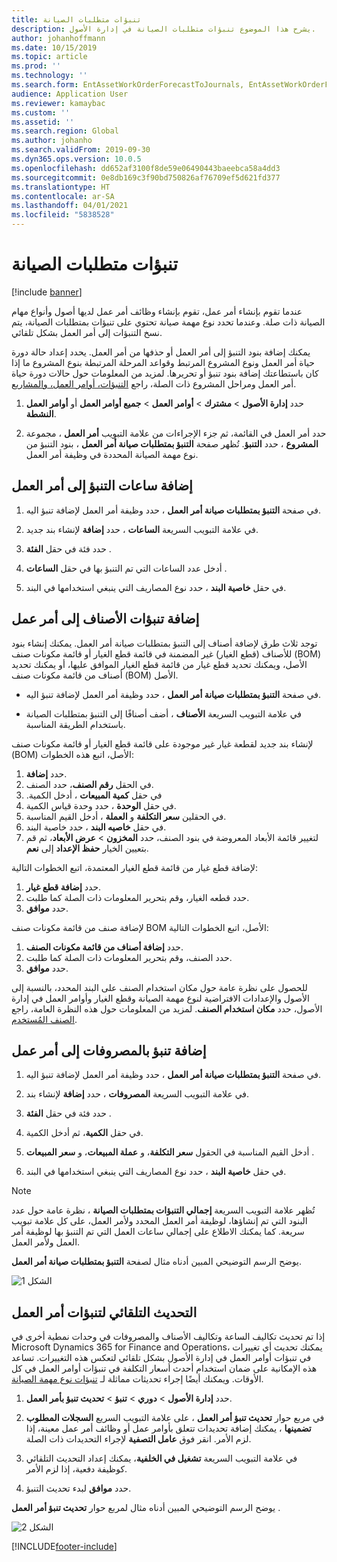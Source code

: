```yaml
---
title: تنبؤات متطلبات الصيانة
description: يشرح هذا الموضوع تنبؤات متطلبات الصيانة في إدارة الأصول.
author: johanhoffmann
ms.date: 10/15/2019
ms.topic: article
ms.prod: ''
ms.technology: ''
ms.search.form: EntAssetWorkOrderForecastToJournals, EntAssetWorkOrderForecast
audience: Application User
ms.reviewer: kamaybac
ms.custom: ''
ms.assetid: ''
ms.search.region: Global
ms.author: johanho
ms.search.validFrom: 2019-09-30
ms.dyn365.ops.version: 10.0.5
ms.openlocfilehash: dd652af3100f8de59e06490443baeebca58a4dd3
ms.sourcegitcommit: 0e8db169c3f90bd750826af76709ef5d621fd377
ms.translationtype: HT
ms.contentlocale: ar-SA
ms.lasthandoff: 04/01/2021
ms.locfileid: "5838528"
---
```

# <a name="maintenance-forecasts"></a>تنبؤات متطلبات الصيانة

[!include [banner](../../includes/banner.md)]



عندما تقوم بإنشاء أمر عمل، تقوم بإنشاء وظائف أمر عمل لديها أصول وأنواع مهام الصيانة ذات صلة. وعندما تحدد نوع مهمة صيانة تحتوي على تنبؤات بمتطلبات الصيانة، يتم نسخ التنبؤات إلى أمر العمل بشكل تلقائي.

يمكنك إضافة بنود التنبؤ إلى أمر العمل أو حذفها من أمر العمل. يحدد إعداد حالة دورة حياة أمر العمل ونوع المشروع المرتبط وقواعد المرحلة المرتبطة بنوع المشروع ما إذا كان باستطاعتك إضافة بنود تنبؤ أو تحريرها. لمزيد من المعلومات حول حالات دورة حياة أمر العمل ومراحل المشروع ذات الصلة، راجع [التنبؤات، أوامر العمل، والمشاريع](../integration-to-project-management-and-accounting/forecasts-work-orders-and-projects.md).

1. حدد **إدارة الأصول** > **مشترك** > **أوامر العمل** > **جميع أوامر العمل** أو **أوامر العمل النشطة**.

2. حدد أمر العمل في القائمة، ثم جزء الإجراءات من علامة التبويب **أمر العمل** ، مجموعة **المشروع** ، حدد **التنبؤ**. تُظهر صفحة **التنبؤ بمتطلبات صيانة أمر العمل** ، بنود التنبؤ من نوع مهمة الصيانة المحددة في وظيفة أمر العمل.


## <a name="add-an-hours-forecast-to-a-work-order"></a>إضافة ساعات التنبؤ إلى أمر العمل

1. في صفحة **التنبؤ بمتطلبات صيانة أمر العمل** ، حدد وظيفة أمر العمل لإضافة تنبؤ اليه.

2. في علامة التبويب السريعة **الساعات** ، حدد **إضافة** لإنشاء بند جديد.

3. حدد فئة في حقل **الفئة** .

4. أدخل عدد الساعات التي تم التنبؤ بها في حقل **الساعات** .

5. في حقل **خاصية البند** ، حدد نوع المصاريف التي ينبغي استخدامها في البند.


## <a name="add-an-items-forecast-to-a-work-order"></a>إضافة تنبؤات الأصناف إلى أمر عمل

توجد ثلاث طرق لإضافة أصناف إلى التنبؤ بمتطلبات صيانة أمر العمل. يمكنك إنشاء بنود للأصناف (قطع الغيار) غير المضمنة في قائمة قطع الغيار أو قائمة مكونات صنف (BOM) الأصل، ويمكنك تحديد قطع غيار من قائمة قطع الغيار الموافق عليها، أو يمكنك تحديد أصناف من قائمة مكونات صنف (BOM) الأصل.

- في صفحة **التنبؤ بمتطلبات صيانة أمر العمل** ، حدد وظيفة أمر العمل لإضافة تنبؤ اليه.

- في علامة التبويب السريعة‬ **الأصناف** ، أضف أصنافًا إلى التنبؤ بمتطلبات الصيانة باستخدام الطريقة المناسبة.

لإنشاء بند جديد لقطعة غيار غير موجودة على قائمة قطع الغيار أو قائمة مكونات صنف (BOM) الأصل، اتبع هذه الخطوات:

1. حدد **إضافة**.
2. في الحقل **رقم الصنف**، حدد الصنف.
3. في حقل **‏‫كمية المبيعات** ، أدخل الكمية.
4. في حقل **الوحدة** ، حدد وحدة قياس الكمية.
5. في الحقلين **سعر التكلفة** و **العملة** ، أدخل القيم المناسبة.
6. في حقل **خاصيه البند** ، حدد خاصية البند.
7. لتغيير قائمة الأبعاد المعروضة في بنود الصنف، حدد **المخزون** > **عرض الأبعاد**‬، ثم قم بتعيين الخيار **حفظ الإعداد** إلى **نعم**.

لإضافة قطع غيار من قائمة قطع الغيار المعتمدة، اتبع الخطوات التالية:

1. حدد **إضافة قطع غيار**.
2. حدد قطعه الغيار، وقم بتحرير المعلومات ذات الصلة كما طلبت.
3. حدد **موافق**.

لإضافة صنف من قائمة مكونات صنف BOM الأصل، اتبع الخطوات التالية:

1. حدد **إضافة أصناف من قائمة مكونات الصنف**.
2. حدد الصنف، وقم بتحرير المعلومات ذات الصلة كما طلبت.
3. حدد **موافق**.

للحصول على نظرة عامة حول مكان استخدام الصنف على البند المحدد، بالنسبة إلى الأصول والإعدادات الافتراضية لنوع مهمة الصيانة وقطع الغيار وأوامر العمل في إدارة الأصول، حدد **مكان استخدام الصنف**. لمزيد من المعلومات حول هذه النظرة العامة، راجع [الصنف المُستخدم](../controlling-and-reporting/item-where-used.md).


## <a name="add-an-expense-forecast-to-a-work-order"></a>إضافة تنبؤ بالمصروفات إلى أمر عمل

1. في صفحة **التنبؤ بمتطلبات صيانة أمر العمل** ، حدد وظيفة أمر العمل لإضافة تنبؤ اليه.

2. في علامة التبويب السريعة **المصروفات** ، حدد **إضافة** لإنشاء بند.

3. حدد فئة في حقل **الفئة** .

4. في حقل **الكمية**، ثم أدخل الكمية.

5. أدخل القيم المناسبة في الحقول **سعر التكلفة**، و **عملة المبيعات**، و **سعر المبيعات** .

6. في حقل **خاصية البند** ، حدد نوع المصاريف التي ينبغي استخدامها في البند.

>[!NOTE]
>تُظهر علامة التبويب السريعة **إجمالي التنبؤات بمتطلبات الصيانة** ، نظرة عامة حول عدد البنود التي تم إنشاؤها، لوظيفة أمر العمل المحدد ولأمر العمل، على كل علامة تبويب سريعة. كما يمكنك الاطلاع على إجمالي ساعات العمل التي تم التنبؤ بها لوظيفة أمر العمل ولأمر العمل.

يوضح الرسم التوضيحي المبين أدناه مثال لصفحة **التنبؤ بمتطلبات صيانة أمر العمل‬**.

![الشكل 1](media/06-work-orders.png)


## <a name="automatic-update-of-work-order-forecasts"></a>التحديث التلقائي لتنبؤات أمر العمل

إذا تم تحديث تكاليف الساعة وتكاليف الأصناف والمصروفات في وحدات نمطية أخرى في Microsoft Dynamics 365 for Finance and Operations، يمكنك تحديث أي تغييرات في تنبؤات أوامر العمل في إدارة الأصول بشكل تلقائي لتعكس هذه التغييرات. تساعد هذه الإمكانية على ضمان استخدام أحدث أسعار التكلفة في تنبؤات أوامر العمل في كل الأوقات. ويمكنك أيضًا إجراء تحديثات مماثلة لـ [تنبؤات نوع مهمة الصيانة](../setup-for-work-orders/job-groups-and-job-types-variants-trades-and-checklists.md).

1. حدد **إدارة الأصول** > **دوري** > **تنبؤ** > **تحديث تنبؤ بأمر العمل**.

2. في مربع حوار **تحديث تنبؤ أمر العمل** ، على علامة التبويب السريع **‏‫السجلات المطلوب تضمينها‬** ، يمكنك إضافة تحديدات تتعلق بأوامر عمل أو وظائف أمر عمل معينة، إذا لزم الأمر. انقر فوق **عامل التصفية** لإجراء التحديدات ذات الصلة.

3. في علامة التبويب السريعة **تشغيل في الخلفية‬**، يمكنك إعداد التحديث التلقائي كوظيفة دفعية، إذا لزم الأمر.

4. حدد **موافق** لبدء تحديث التنبؤ.


يوضح الرسم التوضيحي المبين أدناه مثال لمربع حوار **تحديث تنبؤ أمر العمل‬** .

![الشكل 2](media/07-work-orders.png)


[!INCLUDE[footer-include](../../../includes/footer-banner.md)]